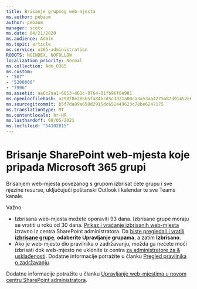```yaml
---
title: Brisanje grupnog web-mjesta
ms.author: pebaum
author: pebaum
manager: scotv
ms.date: 04/21/2020
ms.audience: Admin
ms.topic: article
ms.service: o365-administration
ROBOTS: NOINDEX, NOFOLLOW
localization_priority: Normal
ms.collection: Adm_O365
ms.custom:
- "567"
- "5200006"
- "7996"
ms.assetid: aa6c2aa1-6853-461c-8764-01fb96f8e981
ms.openlocfilehash: a298f8e285b5fa84bcd5c3d21a00ca3a53aa4275a87d91452e6c41587fd20e7b
ms.sourcegitcommit: b5f7da89a650d2915dc652449623c78be6247175
ms.translationtype: MT
ms.contentlocale: hr-HR
ms.lasthandoff: 08/05/2021
ms.locfileid: "54102815"
---
```

# <a name="delete-a-sharepoint-site-that-belongs-to-a-microsoft-365-group"></a>Brisanje SharePoint web-mjesta koje pripada Microsoft 365 grupi

Brisanjem web-mjesta povezanog s grupom izbrisat ćete grupu i sve njezine resurse, uključujući poštanski Outlook i kalendar te sve Teams kanale.
  
Važno:

- Izbrisana web-mjesta možete oporaviti 93 dana. Izbrisane grupe moraju se vratiti u roku od 30 dana. [Prikaz i vraćanje izbrisanih web-mjesta](https://admin.microsoft.com/sharepoint?page=recyclebin&modern=true) izravno iz centra SharePoint administratora. Da [biste pregledali i vratili **izbrisane grupe**](https://admin.microsoft.com/Adminportal/Home?source=applauncher#/deletedgroups), **odaberite Upravljanje grupama**, a zatim **Izbrisano**.
- Ako je web-mjesto dio pravilnika o zadržavanju, možda ga nećete moći izbrisati dok web-mjesto ne uklonite iz centra [za administratore za & usklađenosti](https://protection.office.com/?rfr=AdminCenter#/retention). Dodatne informacije potražite u članku [Pregled pravilnika o zadržavanju](/microsoft-365/compliance/retention-policies).
  
Dodatne informacije potražite u članku [Upravljanje web-mjestima u novom centru SharePoint administratora](/sharepoint/manage-sites-in-new-admin-center).
